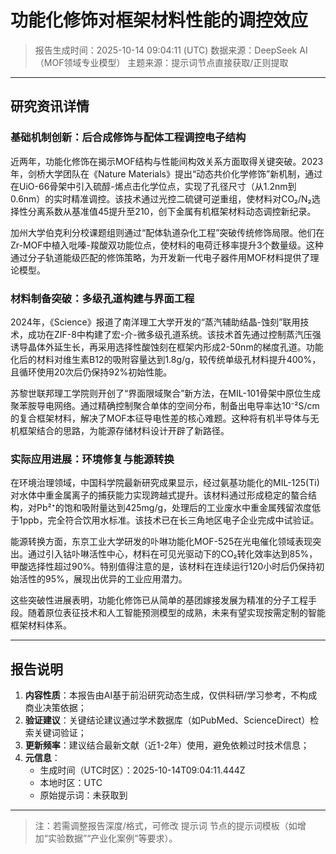 # 功能化修饰对框架材料性能的调控效应

> 报告生成时间：2025-10-14 09:04:11 (UTC)
> 数据来源：DeepSeek AI（MOF领域专业模型）
> 主题来源：提示词节点直接获取/正则提取

---

## 研究资讯详情
### 基础机制创新：后合成修饰与配体工程调控电子结构

近两年，功能化修饰在揭示MOF结构与性能间构效关系方面取得关键突破。2023年，剑桥大学团队在《Nature Materials》提出“动态共价化学修饰”新机制，通过在UiO-66骨架中引入硫醇-烯点击化学位点，实现了孔径尺寸（从1.2nm到0.6nm）的实时精准调控。该技术通过光控二硫键可逆重组，使材料对CO₂/N₂选择性分离系数从基准值45提升至210，创下金属有机框架材料动态调控新纪录。

加州大学伯克利分校课题组则通过“配体轨道杂化工程”突破传统修饰局限。他们在Zr-MOF中植入吡嗪-羧酸双功能位点，使材料的电荷迁移率提升3个数量级。这种通过分子轨道能级匹配的修饰策略，为开发新一代电子器件用MOF材料提供了理论模型。

### 材料制备突破：多级孔道构建与界面工程

2024年，《Science》报道了南洋理工大学开发的“蒸汽辅助结晶-蚀刻”联用技术，成功在ZIF-8中构建了宏-介-微多级孔道系统。该技术首先通过控制蒸汽压强诱导晶体外延生长，再采用选择性酸蚀刻在框架内形成2-50nm的梯度孔道。功能化后的材料对维生素B12的吸附容量达到1.8g/g，较传统单级孔材料提升400%，且循环使用20次后仍保持92%初始性能。

苏黎世联邦理工学院则开创了“界面限域聚合”新方法，在MIL-101骨架中原位生成聚苯胺导电网络。通过精确控制聚合单体的空间分布，制备出电导率达10⁻²S/cm的复合框架材料，解决了MOF本征导电性差的核心难题。这种将有机半导体与无机框架结合的思路，为能源存储材料设计开辟了新路径。

### 实际应用进展：环境修复与能源转换

在环境治理领域，中国科学院最新研究成果显示，经过氨基功能化的MIL-125(Ti)对水体中重金属离子的捕获能力实现跨越式提升。该材料通过形成稳定的螯合结构，对Pb²⁺的饱和吸附量达到425mg/g，处理后的工业废水中重金属残留浓度低于1ppb，完全符合饮用水标准。该技术已在长三角地区电子企业完成中试验证。

能源转换方面，东京工业大学研发的卟啉功能化MOF-525在光电催化领域表现突出。通过引入钴卟啉活性中心，材料在可见光驱动下的CO₂转化效率达到85%，甲酸选择性超过90%。特别值得注意的是，该材料在连续运行120小时后仍保持初始活性的95%，展现出优异的工业应用潜力。

这些突破性进展表明，功能化修饰已从简单的基团嫁接发展为精准的分子工程手段。随着原位表征技术和人工智能预测模型的成熟，未来有望实现按需定制的智能框架材料体系。

---

## 报告说明
1. **内容性质**：本报告由AI基于前沿研究动态生成，仅供科研/学习参考，不构成商业决策依据；
2. **验证建议**：关键结论建议通过学术数据库（如PubMed、ScienceDirect）检索关键词验证；
3. **更新频率**：建议结合最新文献（近1-2年）使用，避免依赖过时技术信息；
4. **元信息**：
   - 生成时间（UTC时区）：2025-10-14T09:04:11.444Z
   - 本地时区：UTC
   - 原始提示词：未获取到

---

> 注：若需调整报告深度/格式，可修改 提示词 节点的提示词模板（如增加“实验数据”“产业化案例”等要求）。